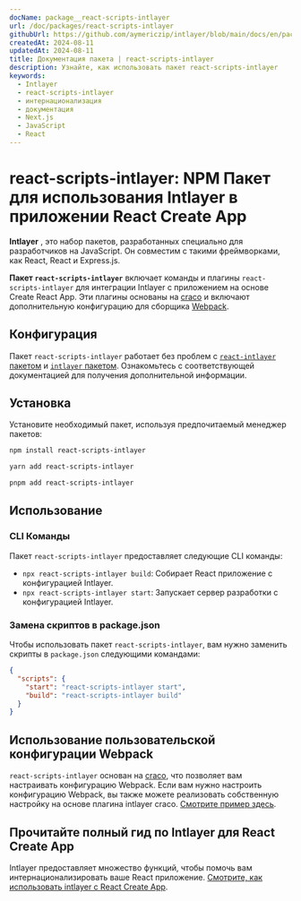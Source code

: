 ```yaml
---
docName: package__react-scripts-intlayer
url: /doc/packages/react-scripts-intlayer
githubUrl: https://github.com/aymericzip/intlayer/blob/main/docs/en/packages/react-scripts-intlayer/index.md
createdAt: 2024-08-11
updatedAt: 2024-08-11
title: Документация пакета | react-scripts-intlayer
description: Узнайте, как использовать пакет react-scripts-intlayer
keywords:
  - Intlayer
  - react-scripts-intlayer
  - интернационализация
  - документация
  - Next.js
  - JavaScript
  - React
---
```


# react-scripts-intlayer: NPM Пакет для использования Intlayer в приложении React Create App

**Intlayer** , это набор пакетов, разработанных специально для разработчиков на JavaScript. Он совместим с такими фреймворками, как React, React и Express.js.

**Пакет `react-scripts-intlayer`** включает команды и плагины `react-scripts-intlayer` для интеграции Intlayer с приложением на основе Create React App. Эти плагины основаны на [craco](https://craco.js.org/) и включают дополнительную конфигурацию для сборщика [Webpack](https://webpack.js.org/).

## Конфигурация

Пакет `react-scripts-intlayer` работает без проблем с [`react-intlayer` пакетом](https://github.com/aymericzip/intlayer/blob/main/docs/ru/packages/react-intlayer/index.md) и [`intlayer` пакетом](https://github.com/aymericzip/intlayer/blob/main/docs/ru/packages/intlayer/index.md). Ознакомьтесь с соответствующей документацией для получения дополнительной информации.

## Установка

Установите необходимый пакет, используя предпочитаемый менеджер пакетов:

```bash packageManager="npm"
npm install react-scripts-intlayer
```

```bash packageManager="yarn"
yarn add react-scripts-intlayer
```

```bash packageManager="pnpm"
pnpm add react-scripts-intlayer
```

## Использование

### CLI Команды

Пакет `react-scripts-intlayer` предоставляет следующие CLI команды:

- `npx react-scripts-intlayer build`: Собирает React приложение с конфигурацией Intlayer.
- `npx react-scripts-intlayer start`: Запускает сервер разработки с конфигурацией Intlayer.

### Замена скриптов в package.json

Чтобы использовать пакет `react-scripts-intlayer`, вам нужно заменить скрипты в `package.json` следующими командами:

```json fileName="package.json"
{
  "scripts": {
    "start": "react-scripts-intlayer start",
    "build": "react-scripts-intlayer build"
  }
}
```

## Использование пользовательской конфигурации Webpack

`react-scripts-intlayer` основан на [craco](https://craco.js.org/), что позволяет вам настраивать конфигурацию Webpack.
Если вам нужно настроить конфигурацию Webpack, вы также можете реализовать собственную настройку на основе плагина intlayer craco. [Смотрите пример здесь](https://github.com/aymericzip/intlayer/blob/main/examples/react-app/craco.config.js).

## Прочитайте полный гид по Intlayer для React Create App

Intlayer предоставляет множество функций, чтобы помочь вам интернационализировать ваше React приложение.
[Смотрите, как использовать intlayer с React Create App](https://github.com/aymericzip/intlayer/blob/main/docs/ru/intlayer_with_create_react_app.md).
